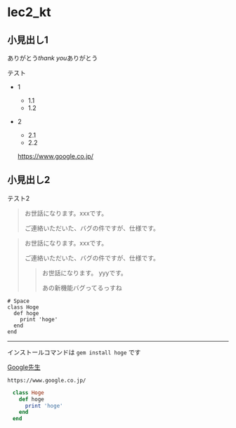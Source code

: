 # lec2_kt

## 小見出し1
ありがとう*thank you*ありがとう

テスト
  - 1
    - 1.1
    - 1.2
  - 2
    - 2.1
    - 2.2


    https://www.google.co.jp/

## 小見出し2
テスト2

> お世話になります。xxxです。
> 
> ご連絡いただいた、バグの件ですが、仕様です。

> お世話になります。xxxです。
> 
> ご連絡いただいた、バグの件ですが、仕様です。
>> お世話になります。 yyyです。
>> 
>> あの新機能バグってるっすね


    # Space
    class Hoge
      def hoge
        print 'hoge'
      end
    end
    
    
    
***
インストールコマンドは `gem install hoge` です

[Google先生](https://www.google.co.jp/)

    https://www.google.co.jp/



~~~ruby
　class Hoge
　  def hoge
　    print 'hoge'
　  end
　end
~~~
